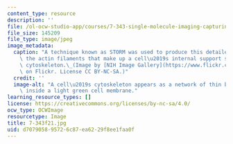 ```yaml
---
content_type: resource
description: ''
file: /ol-ocw-studio-app/courses/7-343-single-molecule-imaging-capturing-nanoscale-cellular-machines-in-action-fall-2021/d707905895726c87ea6229f8ee1faa0f_7-343f21.jpg
file_size: 145209
file_type: image/jpeg
image_metadata:
  caption: "A technique known as STORM was used to produce this detailed image of\
    \ the actin filaments that make up a cell\u2019s internal support structure, or\
    \ cytoskeleton.\_(Image by [NIH Image Gallery](https://www.flickr.com/photos/nihgov/33340166740)\
    \ on Flickr. License CC BY-NC-SA.)"
  credit: ''
  image-alt: "A cell\u2019s cytoskeleton appears as a network of thin blue filaments\
    \ inside a light green cell membrane."
learning_resource_types: []
license: https://creativecommons.org/licenses/by-nc-sa/4.0/
ocw_type: OCWImage
resourcetype: Image
title: 7-343f21.jpg
uid: d7079058-9572-6c87-ea62-29f8ee1faa0f
---
```

